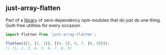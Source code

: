 ## just-array-flatten

Part of a [library](../../../../) of zero-dependency npm modules that do just do one thing.  
Guilt-free utilities for every occasion.

```js
import flatten from 'just-array-flatten';

flatten([[1, [2, 3]], [[4, 5], 6, 7, [8, 9]]]);
// [1, 2, 3, 4, 5, 6, 7, 8, 9]
```
